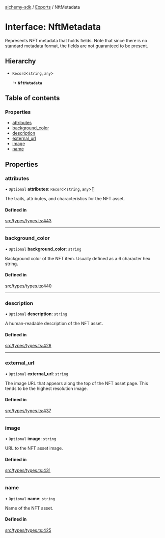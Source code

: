[alchemy-sdk](../README.md) / [Exports](../modules.md) / NftMetadata

# Interface: NftMetadata

Represents NFT metadata that holds fields. Note that since there is no
standard metadata format, the fields are not guaranteed to be present.

## Hierarchy

- `Record`<`string`, `any`\>

  ↳ **`NftMetadata`**

## Table of contents

### Properties

- [attributes](NftMetadata.md#attributes)
- [background\_color](NftMetadata.md#background_color)
- [description](NftMetadata.md#description)
- [external\_url](NftMetadata.md#external_url)
- [image](NftMetadata.md#image)
- [name](NftMetadata.md#name)

## Properties

### attributes

• `Optional` **attributes**: `Record`<`string`, `any`\>[]

The traits, attributes, and characteristics for the NFT asset.

#### Defined in

[src/types/types.ts:443](https://github.com/alchemyplatform/alchemy-sdk-js/blob/30d9ef5/src/types/types.ts#L443)

___

### background\_color

• `Optional` **background\_color**: `string`

Background color of the NFT item. Usually defined as a 6 character hex string.

#### Defined in

[src/types/types.ts:440](https://github.com/alchemyplatform/alchemy-sdk-js/blob/30d9ef5/src/types/types.ts#L440)

___

### description

• `Optional` **description**: `string`

A human-readable description of the NFT asset.

#### Defined in

[src/types/types.ts:428](https://github.com/alchemyplatform/alchemy-sdk-js/blob/30d9ef5/src/types/types.ts#L428)

___

### external\_url

• `Optional` **external\_url**: `string`

The image URL that appears along the top of the NFT asset page. This tends
to be the highest resolution image.

#### Defined in

[src/types/types.ts:437](https://github.com/alchemyplatform/alchemy-sdk-js/blob/30d9ef5/src/types/types.ts#L437)

___

### image

• `Optional` **image**: `string`

URL to the NFT asset image.

#### Defined in

[src/types/types.ts:431](https://github.com/alchemyplatform/alchemy-sdk-js/blob/30d9ef5/src/types/types.ts#L431)

___

### name

• `Optional` **name**: `string`

Name of the NFT asset.

#### Defined in

[src/types/types.ts:425](https://github.com/alchemyplatform/alchemy-sdk-js/blob/30d9ef5/src/types/types.ts#L425)
